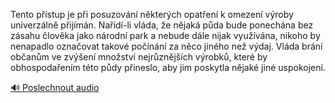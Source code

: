 
Tento přístup je při posuzování některých opatření k omezení výroby univerzálně přijímán. Nařídí-li vláda, že nějaká půda bude ponechána bez zásahu člověka jako národní park a nebude dále nijak využívána, nikoho by nenapadlo označovat takové počínání za něco jiného než výdaj. Vláda brání občanům ve zvýšení množství nejrůznějších výrobků, které by obhospodařením této půdy přineslo, aby jim poskytla nějaké jiné uspokojení.

[🔊 Poslechnout audio](/data/7-paragraphs/audio/chapter_150/para_004-Tento-pstup-je-pi-posuzovn-nkterch-opaten.mp3)
